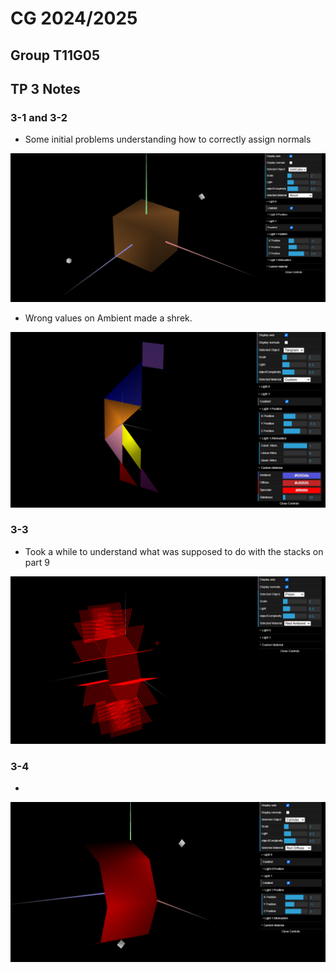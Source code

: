 # CG 2024/2025

## Group T11G05

## TP 3 Notes

### 3-1 and 3-2

- Some initial problems understanding how to correctly assign normals

![Screenshot 1](screenshots/cg-t11g05-tp3-1.png)

- Wrong values on Ambient made a shrek.

![Screenshot 1](screenshots/cg-t11g05-tp3-2.png)

### 3-3

- Took a while to understand what was supposed to do with the stacks on part 9

![Screenshot 1](screenshots/cg-t11g05-tp3-3.png)

### 3-4

-

![Screenshot 1](screenshots/cg-t11g05-tp3-4.png)